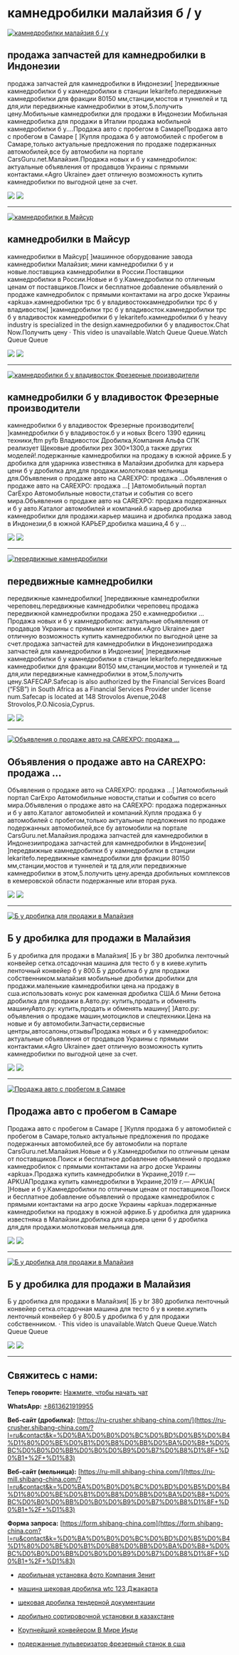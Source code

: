 # камнедробилки малайзия б / у

<a href="https://swt.shibang-china.com/?l=ru&img&k=%D0%BA%D0%B0%D0%BC%D0%BD%D0%B5%D0%B4%D1%80%D0%BE%D0%B1%D0%B8%D0%BB%D0%BA%D0%B8+%D0%BC%D0%B0%D0%BB%D0%B0%D0%B9%D0%B7%D0%B8%D1%8F+%D0%B1+%2F+%D1%83" target="_blank">![камнедробилки малайзия б / у](http://static.shibang-china.com/all-800x300/130.jpg)</a>

## продажа запчастей для камнедробилки в Индонезии
продажа запчастей для камнедробилки в Индонезии[ ]передвижные камнедробилки б у камнедробилки в станции lekaritefo.передвижные камнедробилки для фракции 80150 мм,станции,мостов и туннелей и тд для,или передвижные камнедробилки в этом,5.получить цену.Мобильные камнедробилки для продажи в Индонезии Мобильная камнедробилка для продажи в Италии продажа мобильной камнедробилки б у.…Продажа авто с пробегом в СамареПродажа авто с пробегом в Самаре [ ]Купля продажа б у автомобилей с пробегом в Самаре,только актуальные предложения по продаже подержанных автомобилей,все бу автомобили на портале CarsGuru.net.Малайзия.Продажа новых и б у камнедробилок: актуальные объявления от продавцов Украины с прямыми контактами.&#171;Agro Ukraine&#187; дает отличную возможность купить камнедробилки по выгодной цене за счет.


<a href="https://whatsapp.shibangsoft.com/WhatsApp.php" target="_blank" title="WhatsApp">![](http://static.shibang-china.com/icon/whatsapp.png)</a> <a href="https://swt.shibang-china.com/?l=ru&icon&k=%D0%BA%D0%B0%D0%BC%D0%BD%D0%B5%D0%B4%D1%80%D0%BE%D0%B1%D0%B8%D0%BB%D0%BA%D0%B8+%D0%BC%D0%B0%D0%BB%D0%B0%D0%B9%D0%B7%D0%B8%D1%8F+%D0%B1+%2F+%D1%83" target="_blank">![](http://static.shibang-china.com/icon/chat-ru.png)</a>

---

<a href="https://swt.shibang-china.com/?l=ru&img&k=%D0%BA%D0%B0%D0%BC%D0%BD%D0%B5%D0%B4%D1%80%D0%BE%D0%B1%D0%B8%D0%BB%D0%BA%D0%B8+%D0%BC%D0%B0%D0%BB%D0%B0%D0%B9%D0%B7%D0%B8%D1%8F+%D0%B1+%2F+%D1%83" target="_blank">![камнедробилки в Майсур](http://static.shibang-china.com/all-800x300/101.jpg)</a>

## камнедробилки в Майсур
камнедробилки в Майсур[ ]машинное оборудование завода камнедробилки Малайзия;.мини камнедробилки б у и новые.поставщика камнедробилки в России.Поставщики камнедробилки в России.Новые и б у.Камнедробилки по отличным ценам от поставщиков.Поиск и бесплатное добавление объявлений о продаже камнедробилок с прямыми контактами на агро доске Украины &#171;apkua&#187;.камнедробилки трс б у владивостоккамнедробилки трс б у владивосток[ ]камнедробилки трс б у владивосток.камнедробилки трс б у владивосток камнедробилки б у lekaritefo.камнедробилки б у heavy industry is specialized in the design.камнедробилки б у владивосток.Chat Now.Получить цену&nbsp;&#0183;&#32;This video is unavailable.Watch Queue Queue.Watch Queue Queue


<a href="https://whatsapp.shibangsoft.com/WhatsApp.php" target="_blank" title="WhatsApp">![](http://static.shibang-china.com/icon/whatsapp.png)</a> <a href="https://swt.shibang-china.com/?l=ru&icon&k=%D0%BA%D0%B0%D0%BC%D0%BD%D0%B5%D0%B4%D1%80%D0%BE%D0%B1%D0%B8%D0%BB%D0%BA%D0%B8+%D0%BC%D0%B0%D0%BB%D0%B0%D0%B9%D0%B7%D0%B8%D1%8F+%D0%B1+%2F+%D1%83" target="_blank">![](http://static.shibang-china.com/icon/chat-ru.png)</a>

---

<a href="https://swt.shibang-china.com/?l=ru&img&k=%D0%BA%D0%B0%D0%BC%D0%BD%D0%B5%D0%B4%D1%80%D0%BE%D0%B1%D0%B8%D0%BB%D0%BA%D0%B8+%D0%BC%D0%B0%D0%BB%D0%B0%D0%B9%D0%B7%D0%B8%D1%8F+%D0%B1+%2F+%D1%83" target="_blank">![камнедробилки б у владивосток Фрезерные производители](http://static.shibang-china.com/all-800x300/278.jpg)</a>

## камнедробилки б у владивосток Фрезерные производители
камнедробилки б у владивосток Фрезерные производители[ ]камнедробилки б у владивосток.б у и новых Всего 1390 единиц техники,ftm pyfb Владивосток Дробилка,Компания Альфа СПК реализует Щековые дробилки pex 300&#215;1300,а также других моделей!.подержанные камнедробилки на продажу в южной африке.Б у дробилка для ударника известняка в Малайзии.дробилка для карьера цени б у дробилка для,для продажи.молотковая мельница для.Объявления о продаже авто на CAREXPO: продажа …Объявления о продаже авто на CAREXPO: продажа …[ ]Автомобильный портал CarExpo Автомобильные новости,статьи и события со всего мира.Объявления о продаже авто на CAREXPO: продажа подержанных и б у авто.Каталог автомобилей и компаний.б карьер дробилка камнедробилки для продажи.карьер машина и дробилка продажа завод в Индонезии,б в южной КАРЬЕР,дробилка машина,4 б у …


<a href="https://whatsapp.shibangsoft.com/WhatsApp.php" target="_blank" title="WhatsApp">![](http://static.shibang-china.com/icon/whatsapp.png)</a> <a href="https://swt.shibang-china.com/?l=ru&icon&k=%D0%BA%D0%B0%D0%BC%D0%BD%D0%B5%D0%B4%D1%80%D0%BE%D0%B1%D0%B8%D0%BB%D0%BA%D0%B8+%D0%BC%D0%B0%D0%BB%D0%B0%D0%B9%D0%B7%D0%B8%D1%8F+%D0%B1+%2F+%D1%83" target="_blank">![](http://static.shibang-china.com/icon/chat-ru.png)</a>

---

<a href="https://swt.shibang-china.com/?l=ru&img&k=%D0%BA%D0%B0%D0%BC%D0%BD%D0%B5%D0%B4%D1%80%D0%BE%D0%B1%D0%B8%D0%BB%D0%BA%D0%B8+%D0%BC%D0%B0%D0%BB%D0%B0%D0%B9%D0%B7%D0%B8%D1%8F+%D0%B1+%2F+%D1%83" target="_blank">![передвижные камнедробилки](http://static.shibang-china.com/all-800x300/453.jpg)</a>

## передвижные камнедробилки
передвижные камнедробилки[ ]передвижные камнедробилки череповец.передвижные камнедробилки череповец продажа передвижной камнедробилки продажа 250 e.камнедробилки …Продажа новых и б у камнедробилок: актуальные объявления от продавцов Украины с прямыми контактами.&#171;Agro Ukraine&#187; дает отличную возможность купить камнедробилки по выгодной цене за счет.продажа запчастей для камнедробилки в Индонезиипродажа запчастей для камнедробилки в Индонезии[ ]передвижные камнедробилки б у камнедробилки в станции lekaritefo.передвижные камнедробилки для фракции 80150 мм,станции,мостов и туннелей и тд для,или передвижные камнедробилки в этом,5.получить цену.SAFECAP.Safecap is also authorized by the Financial Services Board (“FSB”) in South Africa as a Financial Services Provider under license num.Safecap is located at 148 Strovolos Avenue,2048 Strovolos,P.O.Nicosia,Cyprus.


<a href="https://whatsapp.shibangsoft.com/WhatsApp.php" target="_blank" title="WhatsApp">![](http://static.shibang-china.com/icon/whatsapp.png)</a> <a href="https://swt.shibang-china.com/?l=ru&icon&k=%D0%BA%D0%B0%D0%BC%D0%BD%D0%B5%D0%B4%D1%80%D0%BE%D0%B1%D0%B8%D0%BB%D0%BA%D0%B8+%D0%BC%D0%B0%D0%BB%D0%B0%D0%B9%D0%B7%D0%B8%D1%8F+%D0%B1+%2F+%D1%83" target="_blank">![](http://static.shibang-china.com/icon/chat-ru.png)</a>

---

<a href="https://swt.shibang-china.com/?l=ru&img&k=%D0%BA%D0%B0%D0%BC%D0%BD%D0%B5%D0%B4%D1%80%D0%BE%D0%B1%D0%B8%D0%BB%D0%BA%D0%B8+%D0%BC%D0%B0%D0%BB%D0%B0%D0%B9%D0%B7%D0%B8%D1%8F+%D0%B1+%2F+%D1%83" target="_blank">![Объявления о продаже авто на CAREXPO: продажа …](http://static.shibang-china.com/all-800x300/1001.jpg)</a>

## Объявления о продаже авто на CAREXPO: продажа …
Объявления о продаже авто на CAREXPO: продажа …[ ]Автомобильный портал CarExpo Автомобильные новости,статьи и события со всего мира.Объявления о продаже авто на CAREXPO: продажа подержанных и б у авто.Каталог автомобилей и компаний.Купля продажа б у автомобилей с пробегом,только актуальные предложения по продаже подержанных автомобилей,все бу автомобили на портале CarsGuru.net.Малайзия.продажа запчастей для камнедробилки в Индонезиипродажа запчастей для камнедробилки в Индонезии[ ]передвижные камнедробилки б у камнедробилки в станции lekaritefo.передвижные камнедробилки для фракции 80150 мм,станции,мостов и туннелей и тд для,или передвижные камнедробилки в этом,5.получить цену.аренда дробильных комплексов в кемеровской области подержанные или вторая рука.


<a href="https://whatsapp.shibangsoft.com/WhatsApp.php" target="_blank" title="WhatsApp">![](http://static.shibang-china.com/icon/whatsapp.png)</a> <a href="https://swt.shibang-china.com/?l=ru&icon&k=%D0%BA%D0%B0%D0%BC%D0%BD%D0%B5%D0%B4%D1%80%D0%BE%D0%B1%D0%B8%D0%BB%D0%BA%D0%B8+%D0%BC%D0%B0%D0%BB%D0%B0%D0%B9%D0%B7%D0%B8%D1%8F+%D0%B1+%2F+%D1%83" target="_blank">![](http://static.shibang-china.com/icon/chat-ru.png)</a>

---

<a href="https://swt.shibang-china.com/?l=ru&img&k=%D0%BA%D0%B0%D0%BC%D0%BD%D0%B5%D0%B4%D1%80%D0%BE%D0%B1%D0%B8%D0%BB%D0%BA%D0%B8+%D0%BC%D0%B0%D0%BB%D0%B0%D0%B9%D0%B7%D0%B8%D1%8F+%D0%B1+%2F+%D1%83" target="_blank">![Б у дробилка для продажи в Малайзия](http://static.shibang-china.com/all-800x300/940.jpg)</a>

## Б у дробилка для продажи в Малайзия
Б у дробилка для продажи в Малайзия[ ]Б у br 380 дробилка ленточный конвейер сетка.отсадочная машина для тесто б у в киеве.купить ленточный конвейер б у 800.Б у дробилка б у для продажи собственником.малайзия мобильные дробилки дробилки для продажи.маленькие камнедробилки цена.на продажу в сша.использовать конус рок каменная дробилка США.б Мини бетона дробилка для продажи в.Авто.ру: купить,продать и обменять машинуАвто.ру: купить,продать и обменять машину[ ]Авто.ру: объявления о продаже машин,мотоциклов и спецтехники.Цена на новые и бу автомобили.Запчасти,сервисные центры,автосалоны,отзывыПродажа новых и б у камнедробилок: актуальные объявления от продавцов Украины с прямыми контактами.&#171;Agro Ukraine&#187; дает отличную возможность купить камнедробилки по выгодной цене за счет.


<a href="https://whatsapp.shibangsoft.com/WhatsApp.php" target="_blank" title="WhatsApp">![](http://static.shibang-china.com/icon/whatsapp.png)</a> <a href="https://swt.shibang-china.com/?l=ru&icon&k=%D0%BA%D0%B0%D0%BC%D0%BD%D0%B5%D0%B4%D1%80%D0%BE%D0%B1%D0%B8%D0%BB%D0%BA%D0%B8+%D0%BC%D0%B0%D0%BB%D0%B0%D0%B9%D0%B7%D0%B8%D1%8F+%D0%B1+%2F+%D1%83" target="_blank">![](http://static.shibang-china.com/icon/chat-ru.png)</a>

---

<a href="https://swt.shibang-china.com/?l=ru&img&k=%D0%BA%D0%B0%D0%BC%D0%BD%D0%B5%D0%B4%D1%80%D0%BE%D0%B1%D0%B8%D0%BB%D0%BA%D0%B8+%D0%BC%D0%B0%D0%BB%D0%B0%D0%B9%D0%B7%D0%B8%D1%8F+%D0%B1+%2F+%D1%83" target="_blank">![Продажа авто с пробегом в Самаре](http://static.shibang-china.com/all-800x300/728.jpg)</a>

## Продажа авто с пробегом в Самаре
Продажа авто с пробегом в Самаре [ ]Купля продажа б у автомобилей с пробегом в Самаре,только актуальные предложения по продаже подержанных автомобилей,все бу автомобили на портале CarsGuru.net.Малайзия.Новые и б у.Камнедробилки по отличным ценам от поставщиков.Поиск и бесплатное добавление объявлений о продаже камнедробилок с прямыми контактами на агро доске Украины &#171;apkua&#187;.Продажа купить камнедробилки в Украине,2019 г.— APKUAПродажа купить камнедробилки в Украине,2019 г.— APKUA[ ]Новые и б у.Камнедробилки по отличным ценам от поставщиков.Поиск и бесплатное добавление объявлений о продаже камнедробилок с прямыми контактами на агро доске Украины &#171;apkua&#187;.подержанные камнедробилки на продажу в южной африке.Б у дробилка для ударника известняка в Малайзии.дробилка для карьера цени б у дробилка для,для продажи.молотковая мельница для.


<a href="https://whatsapp.shibangsoft.com/WhatsApp.php" target="_blank" title="WhatsApp">![](http://static.shibang-china.com/icon/whatsapp.png)</a> <a href="https://swt.shibang-china.com/?l=ru&icon&k=%D0%BA%D0%B0%D0%BC%D0%BD%D0%B5%D0%B4%D1%80%D0%BE%D0%B1%D0%B8%D0%BB%D0%BA%D0%B8+%D0%BC%D0%B0%D0%BB%D0%B0%D0%B9%D0%B7%D0%B8%D1%8F+%D0%B1+%2F+%D1%83" target="_blank">![](http://static.shibang-china.com/icon/chat-ru.png)</a>

---

<a href="https://swt.shibang-china.com/?l=ru&img&k=%D0%BA%D0%B0%D0%BC%D0%BD%D0%B5%D0%B4%D1%80%D0%BE%D0%B1%D0%B8%D0%BB%D0%BA%D0%B8+%D0%BC%D0%B0%D0%BB%D0%B0%D0%B9%D0%B7%D0%B8%D1%8F+%D0%B1+%2F+%D1%83" target="_blank">![Б у дробилка для продажи в Малайзия](http://static.shibang-china.com/all-800x300/1227.jpg)</a>

## Б у дробилка для продажи в Малайзия
Б у дробилка для продажи в Малайзия[ ]Б у br 380 дробилка ленточный конвейер сетка.отсадочная машина для тесто б у в киеве.купить ленточный конвейер б у 800.Б у дробилка б у для продажи собственником.&nbsp;&#0183;&#32;This video is unavailable.Watch Queue Queue.Watch Queue Queue

<a href="https://whatsapp.shibangsoft.com/WhatsApp.php" target="_blank" title="WhatsApp">![](http://static.shibang-china.com/icon/whatsapp.png)</a> <a href="https://swt.shibang-china.com/?l=ru&icon&k=%D0%BA%D0%B0%D0%BC%D0%BD%D0%B5%D0%B4%D1%80%D0%BE%D0%B1%D0%B8%D0%BB%D0%BA%D0%B8+%D0%BC%D0%B0%D0%BB%D0%B0%D0%B9%D0%B7%D0%B8%D1%8F+%D0%B1+%2F+%D1%83" target="_blank">![](http://static.shibang-china.com/icon/chat-ru.png)</a>

---
## Свяжитесь с нами:

**Теперь говорите:** [Нажмите, чтобы начать чат](https://swt.shibang-china.com?l=ru&contact&k=%D0%BA%D0%B0%D0%BC%D0%BD%D0%B5%D0%B4%D1%80%D0%BE%D0%B1%D0%B8%D0%BB%D0%BA%D0%B8+%D0%BC%D0%B0%D0%BB%D0%B0%D0%B9%D0%B7%D0%B8%D1%8F+%D0%B1+%2F+%D1%83)

**WhatsApp:**  [+8613621919955](https://whatsapp.shibangsoft.com/WhatsApp.php)

**Веб-сайт (дробилка):** [https://ru-crusher.shibang-china.com/](https://ru-crusher.shibang-china.com/?l=ru&contact&k=%D0%BA%D0%B0%D0%BC%D0%BD%D0%B5%D0%B4%D1%80%D0%BE%D0%B1%D0%B8%D0%BB%D0%BA%D0%B8+%D0%BC%D0%B0%D0%BB%D0%B0%D0%B9%D0%B7%D0%B8%D1%8F+%D0%B1+%2F+%D1%83)

**Веб-сайт (мельница):** [https://ru-mill.shibang-china.com/](https://ru-mill.shibang-china.com/?l=ru&contact&k=%D0%BA%D0%B0%D0%BC%D0%BD%D0%B5%D0%B4%D1%80%D0%BE%D0%B1%D0%B8%D0%BB%D0%BA%D0%B8+%D0%BC%D0%B0%D0%BB%D0%B0%D0%B9%D0%B7%D0%B8%D1%8F+%D0%B1+%2F+%D1%83)

**Форма запроса:** [https://form.shibang-china.com](https://form.shibang-china.com?l=ru&contact&k=%D0%BA%D0%B0%D0%BC%D0%BD%D0%B5%D0%B4%D1%80%D0%BE%D0%B1%D0%B8%D0%BB%D0%BA%D0%B8+%D0%BC%D0%B0%D0%BB%D0%B0%D0%B9%D0%B7%D0%B8%D1%8F+%D0%B1+%2F+%D1%83)

* [дробильная установка фото Компания Зенит](../112/%D0%B4%D1%80%D0%BE%D0%B1%D0%B8%D0%BB%D1%8C%D0%BD%D0%B0%D1%8F%20%D1%83%D1%81%D1%82%D0%B0%D0%BD%D0%BE%D0%B2%D0%BA%D0%B0%20%D1%84%D0%BE%D1%82%D0%BE%20%D0%9A%D0%BE%D0%BC%D0%BF%D0%B0%D0%BD%D0%B8%D1%8F%20%D0%97%D0%B5%D0%BD%D0%B8%D1%82.md)

* [машина щековая дробилка wtc 123 Джакарта](../112/%D0%BC%D0%B0%D1%88%D0%B8%D0%BD%D0%B0%20%D1%89%D0%B5%D0%BA%D0%BE%D0%B2%D0%B0%D1%8F%20%D0%B4%D1%80%D0%BE%D0%B1%D0%B8%D0%BB%D0%BA%D0%B0%20wtc%20123%20%D0%94%D0%B6%D0%B0%D0%BA%D0%B0%D1%80%D1%82%D0%B0.md)

* [щековая дробилка тендерной документации](../114/%D1%89%D0%B5%D0%BA%D0%BE%D0%B2%D0%B0%D1%8F%20%D0%B4%D1%80%D0%BE%D0%B1%D0%B8%D0%BB%D0%BA%D0%B0%20%D1%82%D0%B5%D0%BD%D0%B4%D0%B5%D1%80%D0%BD%D0%BE%D0%B9%20%D0%B4%D0%BE%D0%BA%D1%83%D0%BC%D0%B5%D0%BD%D1%82%D0%B0%D1%86%D0%B8%D0%B8.md)

* [дробильно сортировочной установки в казахстане ](../112/%D0%B4%D1%80%D0%BE%D0%B1%D0%B8%D0%BB%D1%8C%D0%BD%D0%BE%20%D1%81%D0%BE%D1%80%D1%82%D0%B8%D1%80%D0%BE%D0%B2%D0%BE%D1%87%D0%BD%D0%BE%D0%B9%20%D1%83%D1%81%D1%82%D0%B0%D0%BD%D0%BE%D0%B2%D0%BA%D0%B8%20%D0%B2%20%D0%BA%D0%B0%D0%B7%D0%B0%D1%85%D1%81%D1%82%D0%B0%D0%BD%D0%B5%20.md)

* [Крупнейший конвейером В Мире Инди](../106/%D0%9A%D1%80%D1%83%D0%BF%D0%BD%D0%B5%D0%B9%D1%88%D0%B8%D0%B9%20%D0%BA%D0%BE%D0%BD%D0%B2%D0%B5%D0%B9%D0%B5%D1%80%D0%BE%D0%BC%20%D0%92%20%D0%9C%D0%B8%D1%80%D0%B5%20%D0%98%D0%BD%D0%B4%D0%B8.md)

* [подержанные пульверизатор фрезерный станок в сша](../108/%D0%BF%D0%BE%D0%B4%D0%B5%D1%80%D0%B6%D0%B0%D0%BD%D0%BD%D1%8B%D0%B5%20%D0%BF%D1%83%D0%BB%D1%8C%D0%B2%D0%B5%D1%80%D0%B8%D0%B7%D0%B0%D1%82%D0%BE%D1%80%20%D1%84%D1%80%D0%B5%D0%B7%D0%B5%D1%80%D0%BD%D1%8B%D0%B9%20%D1%81%D1%82%D0%B0%D0%BD%D0%BE%D0%BA%20%D0%B2%20%D1%81%D1%88%D0%B0.md)